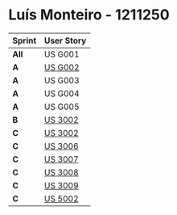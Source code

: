 # Luís Monteiro - 1211250

| Sprint  | User Story                              |
|---------|-----------------------------------------|
| **All** | US G001                                 | 
| **A**   | [US G002](../SprintA/us_g002/readme.md) | 
| **A**   | US G003                                 | 
| **A**   | US G004                                 | 
| **A**   | US G005                                 |
| **B**   | [US 3002](../SprintB/US_3002/readme.md) |
| **C**   | [US 3002](../SprintB/US_3002/readme.md) |
| **C**   | [US 3006](../SprintC/US_3006/readme.md) |
| **C**   | [US 3007](../SprintC/US_3007/readme.md) |
| **C**   | [US 3008](../SprintC/US_3008/readme.md) |
| **C**   | [US 3009](../SprintC/US_3009/readme.md) |
| **C**   | [US 5002](../SprintC/US_5002)           |

